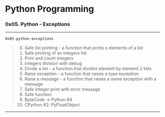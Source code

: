 # Python Programming
### 0x05. Python - Exceptions
---
`0x05-python-exceptions`
> 0. Safe list printing - a function that prints x elements of a list
> 1. Safe printing of an integers list
> 2. Print and count integers
> 3. Integers division with debug
> 4. Divide a list - a function that divides element by element 2 lists
> 5. Raise exception - a function that raises a type exception
> 6. Raise a message - a function that raises a name exception with a message
> 7. Safe integer print with error message
> 8. Safe function
> 9. ByteCode -> Python #4
> 10. CPython #2: PyFloatObject
---
